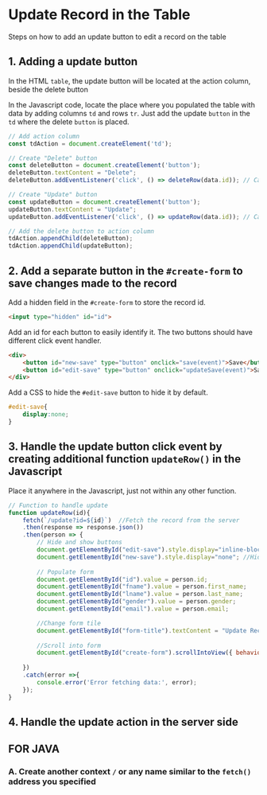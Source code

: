# Update Record in the Table
Steps on how to add an update button to edit a record on the table

## 1. Adding a update button
In the HTML `table`, the update button will be located at the action column, beside the delete button

In the Javascript code, locate the place where you populated the table with data by adding columns `td` and rows `tr`.
Just add the update `button` in the `td` where the delete `button` is placed.
```javascript
// Add action column
const tdAction = document.createElement('td');

// Create "Delete" button
const deleteButton = document.createElement('button');
deleteButton.textContent = "Delete";
deleteButton.addEventListener('click', () => deleteRow(data.id)); // Call delete function with the ID

// Create "Update" button
const updateButton = document.createElement('button');
updateButton.textContent = "Update";
updateButton.addEventListener('click', () => updateRow(data.id)); // Call update function with the ID

// Add the delete button to action column
tdAction.appendChild(deleteButton);
tdAction.appendChild(updateButton);
```

## 2. Add a separate button in the `#create-form` to save changes made to the record
Add a hidden field in the `#create-form` to store the record id.
```html
<input type="hidden" id="id">
```

Add an id for each button to easily identify it. The two buttons should have different click event handler.
```html
<div>
    <button id="new-save" type="button" onclick="save(event)">Save</button>
    <button id="edit-save" type="button" onclick="updateSave(event)">Save Changes</button> <!-- Add this extra button -->
</div>
```
Add a CSS to hide the `#edit-save` button to hide it by default.
```css
#edit-save{
    display:none;
}
```

## 3. Handle the update button click event by creating additional function `updateRow()` in the Javascript
Place it anywhere in the Javascript, just not within any other function.
```javascript
// Function to handle update
function updateRow(id){
    fetch(`/update?id=${id}`)  //Fetch the record from the server
    .then(response => response.json())
    .then(person => {
        // Hide and show buttons
        document.getElementById("edit-save").style.display="inline-block"; //Show #edit-save button
        document.getElementById("new-save").style.display="none"; //Hide #new-save button. This is for saving new entry only
        
        // Populate form
        document.getElementById("id").value = person.id;
        document.getElementById("fname").value = person.first_name;
        document.getElementById("lname").value = person.last_name;
        document.getElementById("gender").value = person.gender;
        document.getElementById("email").value = person.email;

        //Change form tile
        document.getElementById("form-title").textContent = "Update Record | " +person.last_name;
        
        //Scroll into form
        document.getElementById("create-form").scrollIntoView({ behavior: 'smooth', block: 'start' });
        
    })
    .catch(error =>{
        console.error('Error fetching data:', error);
    });
}
```

## 4. Handle the update action in the server side
## FOR JAVA
### A. Create another context `/` or any name similar to the `fetch()` address you specified